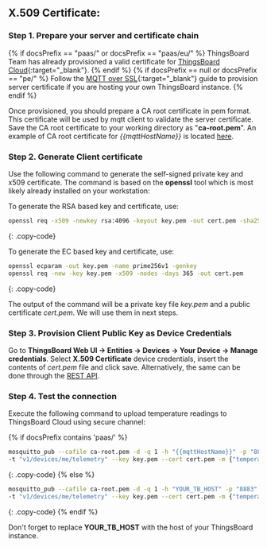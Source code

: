 ## X.509 Certificate:

### Step 1. Prepare your server and certificate chain

{% if docsPrefix == "paas/" or docsPrefix == "paas/eu/" %}
ThingsBoard Team has already provisioned a valid certificate for [ThingsBoard Cloud](https://{{hostName}}/signup){:target="_blank"}.
{% endif %}
{% if docsPrefix == null or docsPrefix == "pe/" %}
Follow the [MQTT over SSL](/docs/{{docsPrefix}}user-guide/mqtt-over-ssl/){:target="_blank"} guide to provision server certificate if you are hosting your own ThingsBoard instance.
{% endif %}

Once provisioned, you should prepare a CA root certificate in pem format. This certificate will be used by mqtt client to validate the server certificate.
Save the CA root certificate to your working directory as "**ca-root.pem**".
An example of CA root certificate for *{{mqttHostName}}* is located [here](/docs/paas/user-guide/resources/mqtt-over-ssl/ca-root.pem).

### Step 2. Generate Client certificate

Use the following command to generate the self-signed private key and x509 certificate.
The command is based on the **openssl** tool which is most likely already installed on your workstation:

To generate the RSA based key and certificate, use:

```bash
openssl req -x509 -newkey rsa:4096 -keyout key.pem -out cert.pem -sha256 -days 365 -nodes
```
{: .copy-code}

To generate the EC based key and certificate, use:

```bash
openssl ecparam -out key.pem -name prime256v1 -genkey
openssl req -new -key key.pem -x509 -nodes -days 365 -out cert.pem 
```
{: .copy-code}

The output of the command will be a private key file *key.pem* and a public certificate *cert.pem*.
We will use them in next steps.

### Step 3. Provision Client Public Key as Device Credentials

Go to **ThingsBoard Web UI -> Entities -> Devices -> Your Device -> Manage credentials**.
Select **X.509 Certificate** device credentials, insert the contents of *cert.pem* file and click save.
Alternatively, the same can be done through the [REST API](/docs/{{docsPrefix}}reference/rest-api/).

### Step 4. Test the connection

Execute the following command to upload temperature readings to ThingsBoard Cloud using secure channel:

{% if docsPrefix contains 'paas/' %}
```bash
mosquitto_pub --cafile ca-root.pem -d -q 1 -h "{{mqttHostName}}" -p "8883" \
-t "v1/devices/me/telemetry" --key key.pem --cert cert.pem -m {"temperature":25}
```
{: .copy-code}
{% else %}
```bash
mosquitto_pub --cafile ca-root.pem -d -q 1 -h "YOUR_TB_HOST" -p "8883" \
-t "v1/devices/me/telemetry" --key key.pem --cert cert.pem -m {"temperature":25}
```
{: .copy-code}
{% endif %}

Don't forget to replace **YOUR_TB_HOST** with the host of your ThingsBoard instance.
